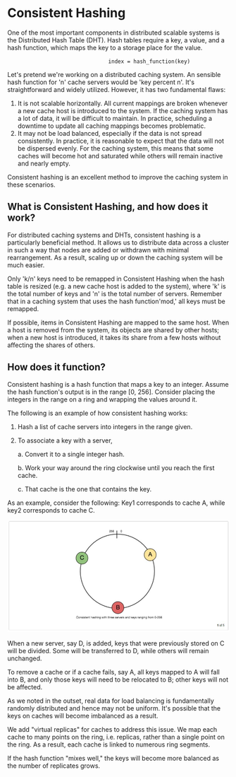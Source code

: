 # Consistent Hashing

One of the most important components in distributed scalable systems is the Distributed Hash Table (DHT). Hash tables require a key, a value, and a hash function, which maps the key to a storage place for the value.

                                    index = hash_function(key)
                                    
Let's pretend we're working on a distributed caching system. An sensible hash function for 'n' cache servers would be 'key percent n'. It's straightforward and widely utilized. However, it has two fundamental flaws:

1. It is not scalable horizontally. All current mappings are broken whenever a new cache host is introduced to the system. If the caching system has a lot of data, it will be difficult to maintain. In practice, scheduling a downtime to update all caching mappings becomes problematic.
2. It may not be load balanced, especially if the data is not spread consistently. In practice, it is reasonable to expect that the data will not be dispersed evenly. For the caching system, this means that some caches will become hot and saturated while others will remain inactive and nearly empty.

Consistent hashing is an excellent method to improve the caching system in these scenarios.

## What is Consistent Hashing, and how does it work?

For distributed caching systems and DHTs, consistent hashing is a particularly beneficial method. It allows us to distribute data across a cluster in such a way that nodes are added or withdrawn with minimal rearrangement. As a result, scaling up or down the caching system will be much easier.

Only 'k/n' keys need to be remapped in Consistent Hashing when the hash table is resized (e.g. a new cache host is added to the system), where 'k' is the total number of keys and 'n' is the total number of servers. Remember that in a caching system that uses the hash function'mod,' all keys must be remapped.

If possible, items in Consistent Hashing are mapped to the same host. When a host is removed from the system, its objects are shared by other hosts; when a new host is introduced, it takes its share from a few hosts without affecting the shares of others.

## How does it function?

Consistent hashing is a hash function that maps a key to an integer. Assume the hash function's output is in the range [0, 256]. Consider placing the integers in the range on a ring and wrapping the values around it.

The following is an example of how consistent hashing works:

1. Hash a list of cache servers into integers in the range given.
2. To associate a key with a server,

    a. Convert it to a single integer hash.

    b. Work your way around the ring clockwise until you reach the first cache.
    
    c. That cache is the one that contains the key. 
    
As an example, consider the following: Key1 corresponds to cache A, while key2 corresponds to cache C.

<p align="center"> 
  <kbd>
  <a href="https://github.com/jayaemekar/systemdesign" target="_blank"><img src="../docs/images/ConsistentHashing1.JPG">
  </a>
  </kbd>
</p>

When a new server, say D, is added, keys that were previously stored on C will be divided. Some will be transferred to D, while others will remain unchanged.

To remove a cache or if a cache fails, say A, all keys mapped to A will fall into B, and only those keys will need to be relocated to B; other keys will not be affected.

As we noted in the outset, real data for load balancing is fundamentally randomly distributed and hence may not be uniform. It's possible that the keys on caches will become imbalanced as a result.

We add "virtual replicas" for caches to address this issue. We map each cache to many points on the ring, i.e. replicas, rather than a single point on the ring. As a result, each cache is linked to numerous ring segments.

If the hash function "mixes well," the keys will become more balanced as the number of replicates grows.